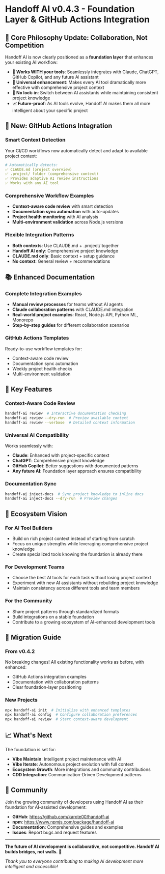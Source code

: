 # Handoff AI v0.4.3 - Foundation Layer & GitHub Actions Integration

## 🎯 **Core Philosophy Update: Collaboration, Not Competition**

Handoff AI is now clearly positioned as a **foundation layer** that enhances your existing AI workflow:

- **🤝 Works WITH your tools**: Seamlessly integrates with Claude, ChatGPT, GitHub Copilot, and any future AI assistant
- **🚀 Universal enhancement**: Makes every AI tool dramatically more effective with comprehensive project context
- **🔄 No lock-in**: Switch between AI assistants while maintaining consistent project knowledge
- **📈 Future-proof**: As AI tools evolve, Handoff AI makes them all more intelligent about your specific project

## 🔧 **New: GitHub Actions Integration**

### Smart Context Detection
Your CI/CD workflows now automatically detect and adapt to available project context:

```yaml
# Automatically detects:
✅ CLAUDE.md (project overview)
✅ .project/ folder (comprehensive context)
✅ Provides adaptive AI review instructions
✅ Works with any AI tool
```

### Comprehensive Workflow Examples
- **Context-aware code review** with smart detection
- **Documentation sync automation** with auto-updates
- **Project health monitoring** with AI analysis
- **Multi-environment validation** across Node.js versions

### Flexible Integration Patterns
- **Both contexts**: Use CLAUDE.md + .project/ together
- **Handoff AI only**: Comprehensive project knowledge
- **CLAUDE.md only**: Basic context + setup guidance
- **No context**: General review + recommendations

## 📚 **Enhanced Documentation**

### Complete Integration Examples
- **Manual review processes** for teams without AI agents
- **Claude collaboration patterns** with CLAUDE.md integration
- **Real-world project examples**: React, Node.js API, Python ML, Monorepo
- **Step-by-step guides** for different collaboration scenarios

### GitHub Actions Templates
Ready-to-use workflow templates for:
- Context-aware code review
- Documentation sync automation
- Weekly project health checks
- Multi-environment validation

## 🚀 **Key Features**

### Context-Aware Code Review
```bash
handoff-ai review  # Interactive documentation checking
handoff-ai review --dry-run  # Preview available context
handoff-ai review --verbose  # Detailed context information
```

### Universal AI Compatibility
Works seamlessly with:
- **Claude**: Enhanced with project-specific context
- **ChatGPT**: Comprehensive project knowledge
- **GitHub Copilot**: Better suggestions with documented patterns
- **Any future AI**: Foundation layer approach ensures compatibility

### Documentation Sync
```bash
handoff-ai inject-docs  # Sync project knowledge to inline docs
handoff-ai inject-docs --dry-run  # Preview changes
```

## 🌟 **Ecosystem Vision**

### For AI Tool Builders
- Build on rich project context instead of starting from scratch
- Focus on unique strengths while leveraging comprehensive project knowledge
- Create specialized tools knowing the foundation is already there

### For Development Teams
- Choose the best AI tools for each task without losing project context
- Experiment with new AI assistants without rebuilding project knowledge
- Maintain consistency across different tools and team members

### For the Community
- Share project patterns through standardized formats
- Build integrations on a stable foundation
- Contribute to a growing ecosystem of AI-enhanced development tools

## 🔄 **Migration Guide**

### From v0.4.2
No breaking changes! All existing functionality works as before, with enhanced:
- GitHub Actions integration examples
- Documentation with collaboration patterns
- Clear foundation-layer positioning

### New Projects
```bash
npx handoff-ai init  # Initialize with enhanced templates
npx handoff-ai config  # Configure collaboration preferences
npx handoff-ai review  # Start context-aware development
```

## 📈 **What's Next**

The foundation is set for:
- **Vibe Maintain**: Intelligent project maintenance with AI
- **Vibe Iterate**: Autonomous project evolution with full context
- **Ecosystem Growth**: More integrations and community contributions
- **CDD Integration**: Communication-Driven Development patterns

## 🤝 **Community**

Join the growing community of developers using Handoff AI as their foundation for AI-assisted development:

- **GitHub**: https://github.com/karote00/handoff-ai
- **npm**: https://www.npmjs.com/package/handoff-ai
- **Documentation**: Comprehensive guides and examples
- **Issues**: Report bugs and request features

---

**The future of AI development is collaborative, not competitive. Handoff AI builds bridges, not walls.** 🌉

*Thank you to everyone contributing to making AI development more intelligent and accessible!*